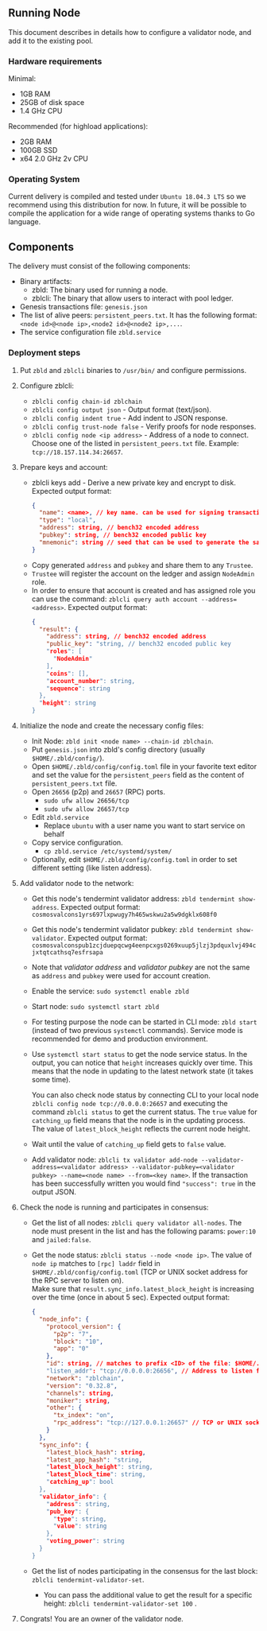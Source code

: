 ## Running Node

This document describes in details how to configure a validator node, and add it to the existing pool.

### Hardware requirements

Minimal:
- 1GB RAM
- 25GB of disk space
- 1.4 GHz CPU

Recommended (for highload applications):
- 2GB RAM
- 100GB SSD
- x64 2.0 GHz 2v CPU

### Operating System

Current delivery is compiled and tested under `Ubuntu 18.04.3 LTS` so we recommend using this distribution for now. In future, it will be possible to compile the application for a wide range of operating systems thanks to Go language.

## Components

The delivery must consist of the following components:

* Binary artifacts:
    * zbld: The binary used for running a node.
    * zblcli: The binary that allow users to interact with pool ledger.
* Genesis transactions file: `genesis.json`
* The list of alive peers: `persistent_peers.txt`. It has the following format: `<node id>@<node ip>,<node2 id>@<node2 ip>,...`.
* The service configuration file `zbld.service`

### Deployment steps

1. Put `zbld` and `zblcli` binaries to `/usr/bin/` and configure permissions.

2. Configure zblcli:
    * `zblcli config chain-id zblchain`
    * `zblcli config output json` - Output format (text/json).
    * `zblcli config indent true` - Add indent to JSON response.
    * `zblcli config trust-node false` - Verify proofs for node responses.
    * `zblcli config node <ip address>` - Address of a node to connect. 
    Choose one of the listed in `persistent_peers.txt` file. 
    Example: `tcp://18.157.114.34:26657`.

3. Prepare keys and account:
    * zblcli keys add <name> - Derive a new private key and encrypt to disk.
    Expected output format: 
        ```json
        {
          "name": <name>, // key name. can be used for signing transactions
          "type": "local",
          "address": string, // bench32 encoded address
          "pubkey": string, // bench32 encoded public key
          "mnemonic": string // seed that can be used to generate the same private/public key pair
        }
        ```
    * Copy generated `address` and `pubkey` and share them to any `Trustee`. 
    * `Trustee` will register the account on the ledger and assign `NodeAdmin` role.
    * In order to ensure that account is created and has assigned role you can use the command: 
    `zblcli query auth account --address=<address>`.
    Expected output format: 
        ```json
        {
          "result": {
            "address": string, // bench32 encoded address
            "public_key": "string, // bench32 encoded public key
            "roles": [
              "NodeAdmin"
            ],
            "coins": [],
            "account_number": string,
            "sequence": string
          },
          "height": string
        }
        ```

4. Initialize the node and create the necessary config files:
    * Init Node: `zbld init <node name> --chain-id zblchain`.
    * Put `genesis.json` into zbld's config directory (usually `$HOME/.zbld/config/`).
    * Open `$HOME/.zbld/config/config.toml` file in your favorite text editor and 
    set the value for the `persistent_peers` field as the content of `persistent_peers.txt` file.
    * Open `26656` (p2p) and `26657` (RPC) ports. 
        * `sudo ufw allow 26656/tcp`
        * `sudo ufw allow 26657/tcp`
    * Edit `zbld.service`
        * Replace `ubuntu` with a user name you want to start service on behalf
    * Copy service configuration.
        * `cp zbld.service /etc/systemd/system/`
    * Optionally, edit `$HOME/.zbld/config/config.toml` in order to set different setting (like listen address).

5. Add validator node to the network:
   * Get this node's tendermint validator address: `zbld tendermint show-address`.
       Expected output format: 
           ```
           cosmosvalcons1yrs697lxpwugy7h465wskwu2a5w9dgklx608f0
           ```
   * Get this node's tendermint validator pubkey: `zbld tendermint show-validator`.
       Expected output format: 
           ```
           cosmosvalconspub1zcjduepqcwg4eenpcxgs0269xuup5jlzj3pdquxlvj494cjxtqtcathsq7esfrsapa
           ```
   * Note that *validator address* and *validator pubkey* are not the same as `address` and `pubkey` were used for account creation.

   * Enable the service: `sudo systemctl enable zbld`
   * Start node: `sudo systemctl start zbld`
    
   * For testing purpose the node can be started in CLI mode: `zbld start` (instead of two previous `systemctl` commands).
   Service mode is recommended for demo and production environment.
   
   * Use `systemctl start status` to get the node service status. 
    In the output, you can notice that `height` increases quickly over time. 
    This means that the node in updating to the latest network state (it takes some time).
        
        You can also check node status by connecting CLI to your local node `zblcli config node tcp://0.0.0.0:26657`
        and executing the command `zblcli status` to get the current status.
        The `true` value for `catching_up` field means that the node is in the updating process.
        The value of `latest_block_height` reflects the current node height.
       
   * Wait until the value of `catching_up` field gets to `false` value.
      
   * Add validator node: `zblcli tx validator add-node --validator-address=<validator address> --validator-pubkey=<validator pubkey> --name=<node name> --from=<key name>`.
   If the transaction has been successfully written you would find `"success": true` in the output JSON. 

6. Check the node is running and participates in consensus:
    * Get the list of all nodes: `zblcli query validator all-nodes`. 
    The node must present in the list and has the following params: `power:10` and `jailed:false`.

    * Get the node status: `zblcli status --node <node ip>`. 
    The value of `node ip` matches to `[rpc] laddr` field in `$HOME/.zbld/config/config.toml`
    (TCP or UNIX socket address for the RPC server to listen on).  
    Make sure that `result.sync_info.latest_block_height` is increasing over the time (once in about 5 sec).
       Expected output format: 
        ```json
        {
          "node_info": {
            "protocol_version": {
              "p2p": "7",
              "block": "10",
              "app": "0"
            },
            "id": string, // matches to prefix <ID> of the file: $HOME/.zbld/config/gentx/gentx-<ID>.json
            "listen_addr": "tcp://0.0.0.0:26656", // Address to listen for incoming connections. Matches to $HOME/.zbld/config/config.toml [p2p] `laddr` filed.
            "network": "zblchain",
            "version": "0.32.8",
            "channels": string,
            "moniker": string,
            "other": {
              "tx_index": "on",
              "rpc_address": "tcp://127.0.0.1:26657" // TCP or UNIX socket address for the RPC server to listen on. Matches to $HOME/.zbld/config/config.toml [rpc] `laddr` filed. 
            }
          },
          "sync_info": {
            "latest_block_hash": string,
            "latest_app_hash": "string,
            "latest_block_height": string,
            "latest_block_time": string,
            "catching_up": bool
          },
          "validator_info": {
            "address": string,
            "pub_key": {
              "type": string,
              "value": string
            },
            "voting_power": string
          }
        }
        ```
    
    * Get the list of nodes participating in the consensus for the last block: `zblcli tendermint-validator-set`.
        * You can pass the additional value to get the result for a specific height: `zblcli tendermint-validator-set 100`  .
      
7. Congrats! You are an owner of the validator node.
